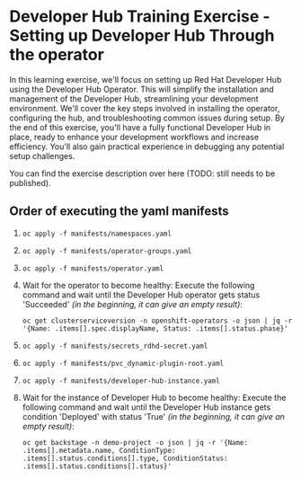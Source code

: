 # Developer Hub Training Exercise - Setting up Developer Hub Through the operator

In this learning exercise, we'll focus on setting up Red Hat Developer Hub using the Developer Hub 
Operator. This will simplify the installation and management of the Developer Hub, streamlining your 
development environment. We'll cover the key steps involved in installing the operator, configuring 
the hub, and troubleshooting common issues during setup. By the end of this exercise, you'll have a 
fully functional Developer Hub in place, ready to enhance your development workflows and increase 
efficiency. You'll also gain practical experience in debugging any potential setup challenges.

You can find the exercise description over here (TODO: still needs to be published).

## Order of executing the yaml manifests
1. ```shell
   oc apply -f manifests/namespaces.yaml
   ```
2. ```shell
   oc apply -f manifests/operator-groups.yaml
   ```
3. ```shell
   oc apply -f manifests/operator.yaml
   ```
4. Wait for the operator to become healthy:
   Execute the following command and wait until the Developer Hub operator gets status 'Succeeded'
   _(in the beginning, it can give an empty result)_:
    ```shell
    oc get clusterserviceversion -n openshift-operators -o json | jq -r '{Name: .items[].spec.displayName, Status: .items[].status.phase}'
    ```
5. ```shell
   oc apply -f manifests/secrets_rdhd-secret.yaml
   ```
6. ```shell
   oc apply -f manifests/pvc_dynamic-plugin-root.yaml
   ```
7. ```shell
   oc apply -f manifests/developer-hub-instance.yaml
   ```
8. Wait for the instance of Developer Hub to become healthy:
   Execute the following command and wait until the Developer Hub instance gets condition 'Deployed' with status 'True'
   _(in the beginning, it can give an empty result)_:
    ```shell
    oc get backstage -n demo-project -o json | jq -r '{Name: .items[].metadata.name, ConditionType: .items[].status.conditions[].type, ConditionStatus: .items[].status.conditions[].status}'
    ```

